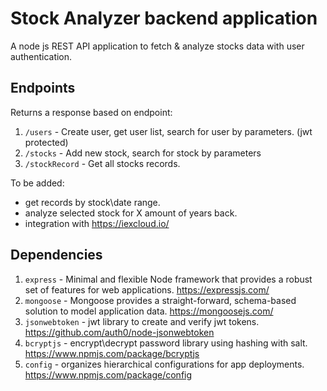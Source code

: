 # Stock Analyzer backend application
A node js REST API application to fetch & analyze stocks data with user authentication.

## Endpoints
Returns a response based on endpoint:
1) `/users` - Create user, get user list, search for user by parameters. (jwt protected)
2) `/stocks` - Add new stock, search for stock by parameters
3) `/stockRecord` - Get all stocks records.

To be added: 
- get records by stock\date range.
- analyze selected stock for X amount of years back.
- integration with https://iexcloud.io/ 

## Dependencies
1) `express` - Minimal and flexible Node framework that provides a robust set of features for web applications. https://expressjs.com/
2) `mongoose` - Mongoose provides a straight-forward, schema-based solution to model application data. https://mongoosejs.com/
3) `jsonwebtoken` - jwt library to create and verify jwt tokens.  https://github.com/auth0/node-jsonwebtoken
4) `bcryptjs` - encrypt\decrypt password library using hashing with salt.  https://www.npmjs.com/package/bcryptjs
5) `config` - organizes hierarchical configurations for app deployments. https://www.npmjs.com/package/config
